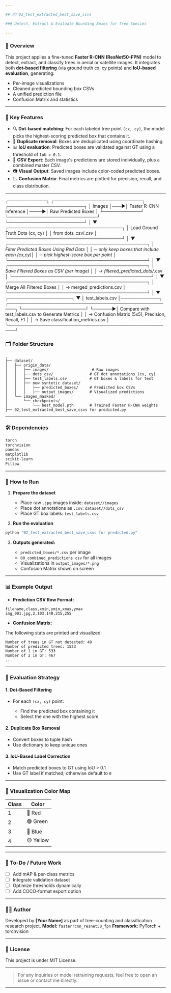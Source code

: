 ```yaml
---

## 📦 02_test_extracted_best_save_csvs  

### Detect, Extract & Evaluate Bounding Boxes for Tree Species

---
```


### 🚀 Overview

This project applies a fine-tuned **Faster R-CNN (ResNet50-FPN)** model to detect, extract, and classify trees in aerial or satellite images. It integrates both **dot-based filtering** (via ground truth cx, cy points) and **IoU-based evaluation**, generating:

* Per-image visualizations
* Cleaned predicted bounding box CSVs
* A unified prediction file
* Confusion Matrix and statistics

---

### 🧠 Key Features

* 🔍 **Dot-based matching**: For each labeled tree point `(cx, cy)`, the model picks the highest-scoring predicted box that contains it.
* 🧽 **Duplicate removal**: Boxes are deduplicated using coordinate hashing.
* 📊 **IoU evaluation**: Predicted boxes are validated against GT using a threshold of `IoU > 0.1`.
* 📁 **CSV Export**: Each image's predictions are stored individually, plus a combined master CSV.
* 📷 **Visual Output**: Saved images include color-coded predicted boxes.
* 📉 **Confusion Matrix**: Final metrics are plotted for precision, recall, and class distribution.

---
 ┌────────────┐    ┌────────────────────────────┐     ┌────────────────────────┐
 │  Images    │───►│ Faster R-CNN Inference     │────►│ Raw Predicted Boxes    │
 └────────────┘    └────────────────────────────┘     └────────────────────────┘
                                                           │
                                                           ▼
                                     ┌────────────────────────────────────┐
                                     │ Load Ground Truth Dots (cx, cy)   │
                                     │ from dots_csv/*.csv               │
                                     └────────────────────────────────────┘
                                                           │
                                                           ▼
                               ┌────────────────────────────────────────────┐
                               │ Filter Predicted Boxes Using Red Dots      │
                               │ ─ only keep boxes that include each (cx,cy)│
                               │ ─ pick highest-score box per point         │
                               └────────────────────────────────────────────┘
                                                           │
                                                           ▼
                               ┌────────────────────────────────────────────┐
                               │ Save Filtered Boxes as CSV (per image)     │
                               │  → filtered_predicted_dots/*.csv           │
                               └────────────────────────────────────────────┘
                                                           │
                                                           ▼
                               ┌────────────────────────────────────────────┐
                               │ Merge All Filtered Boxes                   │
                               │  → merged_predictions.csv                  │
                               └────────────────────────────────────────────┘
                                                           │
                                                           ▼
 ┌────────────────────┐                                     ▼
 │  test_labels.csv   │────────────┐       ┌────────────────────────────────────────────────────┐
 └────────────────────┘            └──────►│ Compare with test_labels.csv to Generate Metrics   │
                                           │ → Confusion Matrix (5x5), Precision, Recall, F1    │
                                           │ → Save classification_metrics.csv                  │
                                           └────────────────────────────────────────────────────┘
### 🗂 Folder Structure

```
.
├── dataset/
│   ├── origin_data/
│   │   ├── images/                   # Raw images
│   │   ├── dots_csv/                # GT dot annotations (cx, cy)
│   │   ├── test_labels.csv          # GT boxes & labels for test
│   │   ├── new syntetic dataset/
│   │   │   ├── predicted_boxes/     # Predicted box CSVs
│   │   │   ├── output_images/       # Visualized predictions
│   └── images_masked/
│       └── checkpoints/
│           └── best_model.pth       # Trained Faster R-CNN weights
├── 02_test_extracted_best_save_csvs for predicted.py
```

---

### 🛠 Dependencies

```bash
torch
torchvision
pandas
matplotlib
scikit-learn
Pillow
```

---

### 🧪 How to Run

1. **Prepare the dataset**

   * Place raw `.jpg` images inside: `dataset//images`
   * Place dot annotations as `.csv`: `dataset//dots_csv`
   * Place GT box labels: `test_labels.csv`

2. **Run the evaluation**

```bash
python "02_test_extracted_best_save_csvs for predicted.py"
```

3. **Outputs generated:**

   * `predicted_boxes/*.csv` per image
   * `00_combined_predictions.csv` for all images
   * Visualizations in `output_images/*.png`
   * Confusion Matrix shown on screen

---

### 📊 Example Output

* **Prediction CSV Row Format:**

```csv
filename,class,xmin,ymin,xmax,ymax
img_001.jpg,2,103,140,215,255
```

* **Confusion Matrix:**

The following stats are printed and visualized:

```
Number of trees in GT not detected: 48
Number of predicted trees: 1523
Number of 1 in GT: 533
Number of 2 in GT: 467
...
```

---

### 🎯 Evaluation Strategy

#### 1. Dot-Based Filtering

* For each `(cx, cy)` point:

  * Find the predicted box containing it
  * Select the one with the highest score

#### 2. Duplicate Box Removal

* Convert boxes to tuple hash
* Use dictionary to keep unique ones

#### 3. IoU-Based Label Correction

* Match predicted boxes to GT using IoU > 0.1
* Use GT label if matched; otherwise default to `0`

---

### 🎨 Visualization Color Map

| Class | Color     |
| ----- | --------- |
| 1     | 🔴 Red    |
| 2     | 🟢 Green  |
| 3     | 🔵 Blue   |
| 4     | 🟡 Yellow |

---

### 📌 To-Do / Future Work

* [ ] Add mAP & per-class metrics
* [ ] Integrate validation dataset
* [ ] Optimize thresholds dynamically
* [ ] Add COCO-format export option

---

### 👨‍💻 Author

Developed by **\[Your Name]** as part of tree-counting and classification research project.
**Model:** `fasterrcnn_resnet50_fpn`
**Framework:** PyTorch + torchvision

---

### 📜 License

This project is under MIT License.

---

> For any inquiries or model retraining requests, feel free to open an issue or contact me directly.

---

